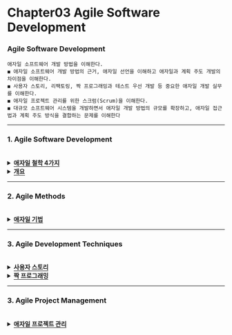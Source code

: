 # Chapter03 Agile Software Development

### Agile Software Development

```
애자일 소프트웨어 개발 방법을 이해한다.
◼ 애자일 소프트웨어 개발 방법의 근거, 애자일 선언을 이해하고 애자일과 계획 주도 개발의 차이점을 이해한다.
◼ 사용자 스토리, 리팩토링, 짝 프로그래밍과 테스트 우선 개발 등 중요한 애자일 개발 실무를 이해한다.
◼ 애자일 프로젝트 관리를 위한 스크럼(Scrum)을 이해한다.
◼ 대규모 소프트웨어 시스템을 개발하면서 애자일 개발 방법의 규모를 확장하고, 애자일 접근법과 계획 주도 방식을 결합하는 문제를 이해한다
```
 <hr>

### 1. Agile Software Development
<br>

<details>
  <summary><span style="border-bottom:0.05em solid"><strong>애자일 철학 4가지</strong></span></summary>
    <ul>
      <li>Individuals and interactions(의사소통과 상호작용)</li> 
      <li>Working software(문서화보다 개발에 집중)</li>
      <li>Customer collaboration(이해당사자와의 협업/협력)</li>
      <li>Responding to change(변경된 일정에 빠른 적응)</li>
   </ul>
</details>

<details>
  <summary><span style="border-bottom:0.05em solid"><strong>개요</strong></span></summary>
    <ul>
     <li>비즈니스 요구사항</li> 
     <ul>
      <li>소프트웨어를 빨리 개발하고, 배포해야 함</li> 
      <li>대부분의 비즈니스 시스템에서 가장 중요한 요구사항</li>
    </ul>
     <li>요구사항의 변경</li> 
     <ul>
      <li>시스템이 설치되고 사용자가 시스템을 경험한 후, 요구사항이 명확해짐</li> 
    </ul>
     <li>계획 주도 소프트웨어 개발 프로세스</li> 
     <ul>
      <li>요구사항 명세, 시스템 설계, 구축, 테스트의 프로세스는 신속한 SW 개발에 적합하지 않음</li> 
    </ul>
     <li>애자일 기법의 특징</li> 
     <ul>
      <li>1. 명세화, 설계 및 구현 프로세스가 중첩됨</li> 
      <li>2. 시스템을 증가분의 연속으로 구현</li>
      <li>3. 개발 프로세스를 지원하기 위해 방대한 도구를 사용하게 됨</li>
    </ul>
     <li>애자일 기법</li> 
     <ul>
      <li>2~3주마다 새로운 시스템을 만들어서 고객이 사용</li> 
      <li>요구사항에 대한 피드백을 빨리 확보하기 위해 고객이 개발 프로세스에 참여</li>
      <li>비공식적인 커뮤니케이션을 통해 문서화를 최소화</li>
    </ul>
   </ul> 
   <img src="https://user-images.githubusercontent.com/36596037/226624210-5571fa1b-db1c-4efa-86cf-ab34abddf3c1.png">  
</details>

<hr>

### 2. Agile Methods
<br>

<details>
  <summary><span style="border-bottom:0.05em solid"><strong>애자일 기법</strong></span></summary>
    <ul>
     <li>계획 주도 접근법</li> 
     <ul>
      <li>시스템에 대한 계획, 설계 및 문서화에 오버헤드가 많이 발생</li> 
    </ul>
     <li>애자일 기법</li> 
     <ul>
      <li>개발팀이 설계와 문서 작업보다는 소프트웨어 자체에 더 집중할 수 있도록 함</li> 
      <li>요구사항이 자주 변경되는 애플리케이션 개발에 적합</li> 
    </ul> 
     <li>애자일 기법의 적용</li> 
     <ul>
      <li>소프트웨어 회사가 중소 규모의 제품을 판매할 목적으로 개발하는 경우</li> 
      <li>고객이 개발 프로세스에 참여하겠다는 확실한 의사가 있고, 소프트웨어에 영향을 줄 수 있는 외부 이해당사자나 규제가 거의 없는 조직 내에서 
       이루어지는 맞춤형 시스템 개발인 경우</li> 
      <li>독립형 시스템인 경우</li> 
    </ul> 
   </ul>
   <img src="https://user-images.githubusercontent.com/36596037/226625270-cf8da44b-f607-4102-963a-3ceb134f86ba.png">  
 <img src="https://user-images.githubusercontent.com/36596037/226625274-b238f16e-ab2c-42c4-a751-95f18093e80c.png">  
</details>

<hr>

### 3. Agile Development Techniques
<br>

     
 <details>
  <summary><span style="border-bottom:0.05em solid"><strong>사용자 스토리</strong></span></summary>
    <ul>
     <li>소프트웨어 요구사항</li> 
     <ul>
      <li>애자일 기법에서는 요구 변경을 처리하기 위해 별도의 요구공학 활동을 두지 않음</li> 
      <li>요구사항을 구현하는 데 드는 노력과 자원을 추정</li>
    </ul>
     <li>사용자스토리의 주요 문제점</li> 
     <ul>
      <li>완전성</li> 
      <ul>
       <li>시스템의 중요한 요구사항 전체를 다룰 수 있을 정도로 충분한 사용자 스토리를 만들었는지 판단이 어려움</li> 
       <li>하나의 스토리가 어떤 활동에 대해 제대로 된 그림을 보여주는 것인지를 판단하기 어려움</li> 
     </ul> 
    </ul> 
   </ul>
   <img src="https://user-images.githubusercontent.com/36596037/226626470-88c47a53-4fbd-462d-95a8-b894bc98c930.png">  
</details>

 <details>
  <summary><span style="border-bottom:0.05em solid"><strong>짝 프로그래밍</strong></span></summary>
    <ul>
     <li>스크럼(Scrum)</li> 
     <ul>
      <li>애자일 프로젝트를 조직화하기 위한 프레임워크를 제공</li> 
      <li>진행중인 내용에 대한 외부 가시화를 제공</li>
    </ul>
     <li>Scrum sprint cycle</li> 
     <ul>
      <li>스프린트 주기는 보통 2~4주</li>  
      <li>팀은 완료 가능하다고 생각하는 가장 높은 우선순위의 항목을 선택</li>  
      <li>스프린트를 거치는 동안, 진척도를 점검하고 필요한 경우 업무의 우선순위를 변경하기 위해 팀은 매일 짧은 미팅인 스크럼을 진행</li>  
      <li>스크럼팀 사이에 매일 이루어지는 상호작용은 스크럼 보드를 통해 조정이 이루어짐</li>  
      <li>각 스프린트가 끝날 대는 모든 팀이 점검 미팅을 함</li>  
    </ul> 
   </ul>
</details>
<hr>

### 3. Agile Project Management
<br>
     
 <details>
  <summary><span style="border-bottom:0.05em solid"><strong>애자일 프로젝트 관리</strong></span></summary>
    <ul>
     <li>스크럼(Scrum)</li> 
     <ul>
      <li>애자일 프로젝트를 조직화하기 위한 프레임워크를 제공</li> 
      <li>진행중인 내용에 대한 외부 가시화를 제공</li>
    </ul>
     <li>Scrum sprint cycle</li> 
     <ul>
      <li>스프린트 주기는 보통 2~4주</li>  
      <li>팀은 완료 가능하다고 생각하는 가장 높은 우선순위의 항목을 선택</li>  
      <li>스프린트를 거치는 동안, 진척도를 점검하고 필요한 경우 업무의 우선순위를 변경하기 위해 팀은 매일 짧은 미팅인 스크럼을 진행</li>  
      <li>스크럼팀 사이에 매일 이루어지는 상호작용은 스크럼 보드를 통해 조정이 이루어짐</li>  
      <li>각 스프린트가 끝날 대는 모든 팀이 점검 미팅을 함</li>  
    </ul> 
   </ul>
   <img src="https://user-images.githubusercontent.com/36596037/226627240-2410c109-7fef-4b1b-8f69-fdb514b6855c.png"> 
   <img src="https://user-images.githubusercontent.com/36596037/226627251-14ae8377-7fca-4cfa-8768-2160783145e2.png"> 
</details>

